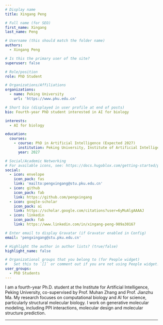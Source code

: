 ```yaml
---
# Display name
title: Xingang Peng

# Full name (for SEO)
first_name: Xingang
last_name: Peng

# Username (this should match the folder name)
authors:
  - Xingang Peng

# Is this the primary user of the site?
superuser: false

# Role/position
role: PhD Student

# Organizations/Affiliations
organizations:
  - name: Peking University
    url: 'https://www.pku.edu.cn'

# Short bio (displayed in user profile at end of posts)
bio: Fourth-year PhD student interested in AI for biology

interests:
  - AI for biology

education:
  courses:
    - course: PhD in Artificial Intelligence (Expected 2027)
      institution: Peking University, Institute of Artificial Intelligence
      year: 2027

# Social/Academic Networking
# For available icons, see: https://docs.hugoblox.com/getting-started/page-builder/#icons
social:
  - icon: envelope
    icon_pack: fas
    link: 'mailto:pengxingang@stu.pku.edu.cn'
  - icon: github
    icon_pack: fab
    link: https://github.com/pengxingang
  - icon: google-scholar
    icon_pack: ai
    link: https://scholar.google.com/citations?user=6yMuAlgAAAAJ
  - icon: linkedin
    icon_pack: fab
    link: https://www.linkedin.com/in/xingang-peng-909a30167

# Enter email to display Gravatar (if Gravatar enabled in Config)
email: 'pengxingang@stu.pku.edu.cn'

# Highlight the author in author lists? (true/false)
highlight_name: false

# Organizational groups that you belong to (for People widget)
#   Set this to `[]` or comment out if you are not using People widget.
user_groups:
  - PhD Students
---
```



I am a fourth-year Ph.D. student at the Institute for Artificial Intelligence, Peking University, co-supervised by Prof. Muhan Zhang and Prof. Jianzhu Ma. My research focuses on computational biology and AI for science, particularly structural molecular biology. I work on generative molecular modeling, including PPI interactions, molecular design and molecular structure prediction.

---